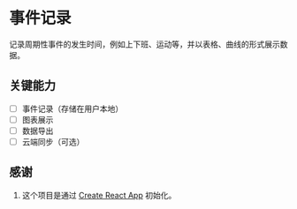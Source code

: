 # 事件记录

记录周期性事件的发生时间，例如上下班、运动等，并以表格、曲线的形式展示数据。

## 关键能力

- [ ] 事件记录（存储在用户本地）
- [ ] 图表展示
- [ ] 数据导出
- [ ] 云端同步（可选）

## 感谢

1. 这个项目是通过 [Create React App](https://github.com/facebook/create-react-app) 初始化。